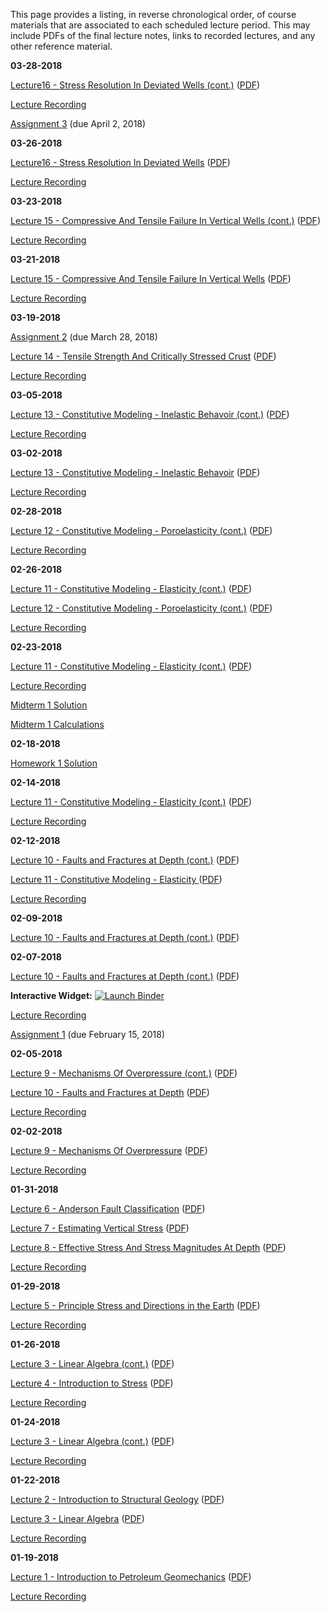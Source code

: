 <!--
.. title: Course Materials
.. slug: index
.. date: 2017-01-17 08:00:00 UTC-05:00
-->

This page provides a listing, in reverse chronological order, of course materials that are associated to each scheduled lecture period.  This may include PDFs of the final lecture notes, links to recorded lectures, and any other reference material.

**03-28-2018**

<a href="http://johnfoster.pge.utexas.edu/PGE334-ResGeomechanics/slides/Lecture16-StressResolutionInDeviatedWells.slides.html" target="_blank">Lecture16 - Stress Resolution In Deviated Wells (cont.)</a> (<a href="http://johnfoster.pge.utexas.edu/PGE334-ResGeomechanics/slides/Lecture16-StressResolutionInDeviatedWells.slides.pdf" target="_blank">PDF</a>)

<a href="//www.youtube.com/playlist?list=PL7Wioa6YOlZEOMUlZzGtp-KATJR2asyEo" target="_blank">Lecture Recording</a>

[Assignment 3](/files/assignment3-2018.pdf) (due April 2, 2018)

**03-26-2018**

<a href="http://johnfoster.pge.utexas.edu/PGE334-ResGeomechanics/slides/Lecture16-StressResolutionInDeviatedWells.slides.html" target="_blank">Lecture16 - Stress Resolution In Deviated Wells</a> (<a href="http://johnfoster.pge.utexas.edu/PGE334-ResGeomechanics/slides/Lecture16-StressResolutionInDeviatedWells.slides.pdf" target="_blank">PDF</a>)

<a href="//www.youtube.com/playlist?list=PL7Wioa6YOlZGei6S6LTAjwU2um2gVozRG" target="_blank">Lecture Recording</a>

**03-23-2018**

<a href="http://johnfoster.pge.utexas.edu/PGE334-ResGeomechanics/slides/Lecture15-CompressiveAndTensileFailureInVerticalWells.slides.html" target="_blank">Lecture 15 - Compressive And Tensile Failure In Vertical Wells (cont.)</a> (<a href="http://johnfoster.pge.utexas.edu/PGE334-ResGeomechanics/slides/Lecture15-CompressiveAndTensileFailureInVerticalWells.slides.pdf" target="_blank">PDF</a>)

<a href="//www.youtube.com/playlist?list=PL7Wioa6YOlZERulCj2xJOjODpGW0qmS3D" target="_blank">Lecture Recording</a>

**03-21-2018**

<a href="http://johnfoster.pge.utexas.edu/PGE334-ResGeomechanics/slides/Lecture15-CompressiveAndTensileFailureInVerticalWells.slides.html" target="_blank">Lecture 15 - Compressive And Tensile Failure In Vertical Wells</a> (<a href="http://johnfoster.pge.utexas.edu/PGE334-ResGeomechanics/slides/Lecture15-CompressiveAndTensileFailureInVerticalWells.slides.pdf" target="_blank">PDF</a>)

<a href="//www.youtube.com/playlist?list=PL7Wioa6YOlZG66Um_E8m0EER5Z2XnO6DV" target="_blank">Lecture Recording</a>

**03-19-2018**

[Assignment 2](/files/assignment2-2018.pdf) (due March 28, 2018)

<a href="http://johnfoster.pge.utexas.edu/PGE334-ResGeomechanics/slides/Lecture14-TensileStrengthAndCriticallyStressedCrust.slides.html" target="_blank">Lecture 14 - Tensile Strength And Critically Stressed Crust</a> (<a href="http://johnfoster.pge.utexas.edu/PGE334-ResGeomechanics/slides/Lecture14-TensileStrengthAndCriticallyStressedCrust.slides.pdf" target="_blank">PDF</a>)

<a href="//www.youtube.com/playlist?list=PL7Wioa6YOlZE7B3G_f_zQ-9rMmiftpz-7" target="_blank">Lecture Recording</a>

**03-05-2018**

<a href="http://johnfoster.pge.utexas.edu/PGE334-ResGeomechanics/slides/Lecture13-ConstitutiveModeling-InelasticBehavoir.slides.html#/1" target="_blank">Lecture 13 - Constitutive Modeling - Inelastic Behavoir (cont.)</a> (<a href="http://johnfoster.pge.utexas.edu/PGE334-ResGeomechanics/slides/Lecture13-ConstitutiveModeling-InelasticBehavoir.slides.pdf" target="_blank">PDF</a>)

<a href="//www.youtube.com/playlist?list=PL7Wioa6YOlZHkxjEDTqDrG4OlA4cIfD8q" target="_blank">Lecture Recording</a>

**03-02-2018**

<a href="http://johnfoster.pge.utexas.edu/PGE334-ResGeomechanics/slides/Lecture13-ConstitutiveModeling-InelasticBehavoir.slides.html" target="_blank">Lecture 13 - Constitutive Modeling - Inelastic Behavoir</a> (<a href="http://johnfoster.pge.utexas.edu/PGE334-ResGeomechanics/slides/Lecture13-ConstitutiveModeling-InelasticBehavoir.slides.pdf" target="_blank">PDF</a>)

<a href="//www.youtube.com/playlist?list=PL7Wioa6YOlZHFfu5fDKTDWq9Map3JsME5" target="_blank">Lecture Recording</a>

**02-28-2018**

<a href="http://johnfoster.pge.utexas.edu/PGE334-ResGeomechanics/slides/Lecture12-ConstitutiveModeling-Poroelasticity.slides.html" target="_blank">Lecture 12 - Constitutive Modeling - Poroelasticity (cont.)</a> (<a href="http://johnfoster.pge.utexas.edu/PGE334-ResGeomechanics/slides/Lecture12-ConstitutiveModeling-Poroelasticity.slides.pdf" target="_blank">PDF</a>)

<a href="//www.youtube.com/playlist?list=PL7Wioa6YOlZG9XnZKXFL2gAh3T_-EuCgu" target="_blank">Lecture Recording</a>

**02-26-2018**

<a href="http://johnfoster.pge.utexas.edu/PGE334-ResGeomechanics/slides/Lecture11-ConstitutiveModeling-Elasticity.slides.html#1/3" target="_blank">Lecture 11 - Constitutive Modeling - Elasticity (cont.)</a> (<a href="http://johnfoster.pge.utexas.edu/PGE334-ResGeomechanics/slides/Lecture11-ConstitutiveModeling-Elasticity.slides.pdf" target="_blank">PDF</a>)

<a href="http://johnfoster.pge.utexas.edu/PGE334-ResGeomechanics/slides/Lecture12-ConstitutiveModeling-Poroelasticity.slides.html" target="_blank">Lecture 12 - Constitutive Modeling - Poroelasticity (cont.)</a> (<a href="http://johnfoster.pge.utexas.edu/PGE334-ResGeomechanics/slides/Lecture12-ConstitutiveModeling-Poroelasticity.slides.pdf" target="_blank">PDF</a>)

<a href="//www.youtube.com/playlist?list=PL7Wioa6YOlZHAXM6hstP4XEaSo9Cx-1Pk" target="_blank">Lecture Recording</a>

**02-23-2018**

<a href="http://johnfoster.pge.utexas.edu/PGE334-ResGeomechanics/slides/Lecture11-ConstitutiveModeling-Elasticity.slides.html" target="_blank">Lecture 11 - Constitutive Modeling - Elasticity (cont.)</a> (<a href="http://johnfoster.pge.utexas.edu/PGE334-ResGeomechanics/slides/Lecture11-ConstitutiveModeling-Elasticity.slides.pdf" target="_blank">PDF</a>)

<a href="//www.youtube.com/playlist?list=PL7Wioa6YOlZF8xlsJTAIeD6ZkExGad005" target="_blank">Lecture Recording</a>

[Midterm 1 Solution](/files/midterm1_solution.pdf)

[Midterm 1 Calculations](http://nbviewer.jupyter.org/github/johnfoster-pge-utexas/PGE334-ResGeomechanics/blob/master/files/midterm1_calculations.ipynb)

**02-18-2018**

[Homework 1 Solution](http://nbviewer.jupyter.org/github/johnfoster-pge-utexas/PGE334-ResGeomechanics/blob/master/files/assignment1_solution-2018.ipynb)

**02-14-2018**

<a href="http://johnfoster.pge.utexas.edu/PGE334-ResGeomechanics/slides/Lecture11-ConstitutiveModeling-Elasticity.slides.html" target="_blank">Lecture 11 - Constitutive Modeling - Elasticity (cont.)</a> (<a href="http://johnfoster.pge.utexas.edu/PGE334-ResGeomechanics/slides/Lecture11-ConstitutiveModeling-Elasticity.slides.pdf" target="_blank">PDF</a>)

<a href="//www.youtube.com/playlist?list=PL7Wioa6YOlZH-OnkmoCaOGZJN1G70FOiL" target="_blank">Lecture Recording</a>


**02-12-2018**

<a href="http://johnfoster.pge.utexas.edu/PGE334-ResGeomechanics/slides/Lecture10-FaultsAndFracturesAtDepth.slides.html#/4" target="_blank">Lecture 10 - Faults and Fractures at Depth (cont.)</a> (<a href="http://johnfoster.pge.utexas.edu/PGE334-ResGeomechanics/slides/Lecture10-FaultsAndFracturesAtDepth.slides.pdf" target="_blank">PDF</a>)

<a href="http://johnfoster.pge.utexas.edu/PGE334-ResGeomechanics/slides/Lecture11-ConstitutiveModeling-Elasticity.slides.html" target="_blank">Lecture 11 - Constitutive Modeling - Elasticity </a> (<a href="http://johnfoster.pge.utexas.edu/PGE334-ResGeomechanics/slides/Lecture11-ConstitutiveModeling-Elasticity.slides.pdf" target="_blank">PDF</a>)

<a href="//www.youtube.com/playlist?list=PL7Wioa6YOlZFGoQMAuhHR_nlo4RH4uzEy" target="_blank">Lecture Recording</a>

**02-09-2018**

<a href="http://johnfoster.pge.utexas.edu/PGE334-ResGeomechanics/slides/Lecture10-FaultsAndFracturesAtDepth.slides.html#/2" target="_blank">Lecture 10 - Faults and Fractures at Depth (cont.)</a> (<a href="http://johnfoster.pge.utexas.edu/PGE334-ResGeomechanics/slides/Lecture10-FaultsAndFracturesAtDepth.slides.pdf" target="_blank">PDF</a>)

**02-07-2018**

<a href="http://johnfoster.pge.utexas.edu/PGE334-ResGeomechanics/slides/Lecture10-FaultsAndFracturesAtDepth.slides.html" target="_blank">Lecture 10 - Faults and Fractures at Depth (cont.)</a> (<a href="http://johnfoster.pge.utexas.edu/PGE334-ResGeomechanics/slides/Lecture10-FaultsAndFracturesAtDepth.slides.pdf" target="_blank">PDF</a>)

**Interactive Widget:** <a href="https://mybinder.org/v2/gh/johntfoster/rotation_widget/master?filepath=rotation_widget-rise.ipynb" target="_blank"><img src="https://mybinder.org/badge.svg" alt="Launch Binder"></a>

<a href="//www.youtube.com/playlist?list=PL7Wioa6YOlZH-xwlyRU8rHyMzcg0nb6GK" target="_blank">Lecture Recording</a>

[Assignment 1](/files/assignment1-2018.pdf) (due February 15, 2018)


**02-05-2018**

<a href="http://johnfoster.pge.utexas.edu/PGE334-ResGeomechanics/slides/Lecture9-MechanismsOfOverPressure.slides.html#4" target="_blank">Lecture 9 - Mechanisms Of Overpressure (cont.)</a> (<a href="http://johnfoster.pge.utexas.edu/PGE334-ResGeomechanics/slides/Lecture9-MechanismsOfOverPressure.slides.pdf" target="_blank">PDF</a>)

<a href="http://johnfoster.pge.utexas.edu/PGE334-ResGeomechanics/slides/Lecture10-FaultsAndFracturesAtDepth.slides.html" target="_blank">Lecture 10 - Faults and Fractures at Depth</a> (<a href="http://johnfoster.pge.utexas.edu/PGE334-ResGeomechanics/slides/Lecture10-FaultsAndFracturesAtDepth.slides.pdf" target="_blank">PDF</a>)

<a href="//www.youtube.com/playlist?list=PL7Wioa6YOlZELdzrqk6i4HmDbUDO9IzcD" target="_blank">Lecture Recording</a>


**02-02-2018**

<a href="http://johnfoster.pge.utexas.edu/PGE334-ResGeomechanics/slides/Lecture9-MechanismsOfOverPressure.slides.html" target="_blank">Lecture 9 - Mechanisms Of Overpressure</a> (<a href="http://johnfoster.pge.utexas.edu/PGE334-ResGeomechanics/slides/Lecture9-MechanismsOfOverPressure.slides.pdf" target="_blank">PDF</a>)

<a href="//www.youtube.com/playlist?list=PL7Wioa6YOlZFOzR7DEASK3ZvA8Sbjb7eb" target="_blank">Lecture Recording</a>


**01-31-2018**

<a href="http://johnfoster.pge.utexas.edu/PGE334-ResGeomechanics/slides/Lecture6-AndersonFaultClassification.slides.html" target="_blank">Lecture 6 - Anderson Fault Classification</a> (<a href="http://johnfoster.pge.utexas.edu/PGE334-ResGeomechanics/slides/Lecture6-AndersonFaultClassification.slides.pdf" target="_blank">PDF</a>)

<a href="http://johnfoster.pge.utexas.edu/PGE334-ResGeomechanics/slides/Lecture7-EstimatingVerticalStress.slides.html" target="_blank">Lecture 7 - Estimating Vertical Stress</a> (<a href="http://johnfoster.pge.utexas.edu/PGE334-ResGeomechanics/slides/Lecture7-EstimatingVerticalStress.slides.pdf" target="_blank">PDF</a>)

<a href="http://johnfoster.pge.utexas.edu/PGE334-ResGeomechanics/slides/Lecture8-EffectiveStressAndStressMagnitudesAtDepth.slides.html" target="_blank">Lecture 8 - Effective Stress And Stress Magnitudes At Depth</a> (<a href="http://johnfoster.pge.utexas.edu/PGE334-ResGeomechanics/slides/Lecture8-EffectiveStressAndStressMagnitudesAtDepth.slides.pdf" target="_blank">PDF</a>)

<a href="//www.youtube.com/playlist?list=PL7Wioa6YOlZEOg_uhI-pxYujDtPl6-RuQ" target="_blank">Lecture Recording</a>

**01-29-2018**

<a href="http://johnfoster.pge.utexas.edu/PGE334-ResGeomechanics/slides/Lecture5-PrincipleStressAndDirectionsInEarth.slides.html" target="_blank">Lecture 5 - Principle Stress and Directions in the Earth</a> (<a href="http://johnfoster.pge.utexas.edu/PGE334-ResGeomechanics/slides/Lecture5-PrincipleStressAndDirectionsInEarth.slides.pdf" target="_blank">PDF</a>)

<a href="//www.youtube.com/playlist?list=PL7Wioa6YOlZHNluqkHM_1u6ejowKHzUCf" target="_blank">Lecture Recording</a>

**01-26-2018**

<a href="http://johnfoster.pge.utexas.edu/PGE334-ResGeomechanics/slides/Lecture3-Linear_Algebra.slides.html#/0/9" target="_blank">Lecture 3 - Linear Algebra (cont.)</a> (<a href="http://johnfoster.pge.utexas.edu/PGE334-ResGeomechanics/slides/Lecture3-Linear_Algebra.slides.pdf" target="_blank">PDF</a>)

<a href="http://johnfoster.pge.utexas.edu/PGE334-ResGeomechanics/slides/Lecture4-Introduction_to_Stress.slides.html" target="_blank">Lecture 4 - Introduction to Stress</a> (<a href="http://johnfoster.pge.utexas.edu/PGE334-ResGeomechanics/slides/Lecture4-Introduction_to_Stress.slides.pdf" target="_blank">PDF</a>)

<a href="//www.youtube.com/playlist?list=PL7Wioa6YOlZFBNlaH5Pg6kyZvIN0zx6xJ" target="_blank">Lecture Recording</a>


**01-24-2018**

<a href="http://johnfoster.pge.utexas.edu/PGE334-ResGeomechanics/slides/Lecture3-Linear_Algebra.slides.html#/0/6" target="_blank">Lecture 3 - Linear Algebra (cont.)</a> (<a href="http://johnfoster.pge.utexas.edu/PGE334-ResGeomechanics/slides/Lecture3-Linear_Algebra.slides.pdf" target="_blank">PDF</a>)

<a href="//www.youtube.com/playlist?list=PL7Wioa6YOlZFRYvAxorChMwvNb4-OF_x3" target="_blank">Lecture Recording</a>


**01-22-2018**

<a href="http://johnfoster.pge.utexas.edu/PGE334-ResGeomechanics/slides/Lecture2-Introduction_Structural_Geology.slides.html" target="_blank">Lecture 2 - Introduction to Structural Geology</a> (<a href="http://johnfoster.pge.utexas.edu/PGE334-ResGeomechanics/slides/Lecture2-Introduction_Structural_Geology.slides.pdf" target="_blank">PDF</a>)

<a href="http://johnfoster.pge.utexas.edu/PGE334-ResGeomechanics/slides/Lecture3-Linear_Algebra.slides.html" target="_blank">Lecture 3 - Linear Algebra</a> (<a href="http://johnfoster.pge.utexas.edu/PGE334-ResGeomechanics/slides/Lecture3-Linear_Algebra.slides.pdf" target="_blank">PDF</a>)

<a href="//www.youtube.com/playlist?list=PL7Wioa6YOlZEAutt1fgDbxADA7JbLPt75" target="_blank">Lecture Recording</a>


**01-19-2018**

<a href="http://johnfoster.pge.utexas.edu/PGE334-ResGeomechanics/slides/Lecture1-Introduction_Petroleum_Geomechanics.slides.html" target="_blank">Lecture 1 - Introduction to Petroleum Geomechanics</a> (<a href="http://johnfoster.pge.utexas.edu/PGE334-ResGeomechanics/slides/Lecture1-Introduction_Petroleum_Geomechanics.slides.pdf" target="_blank">PDF</a>)

<a href="//www.youtube.com/playlist?list=PL7Wioa6YOlZFvLV7dEtseQp0FpME1Lgyw" target="_blank">Lecture Recording</a>
